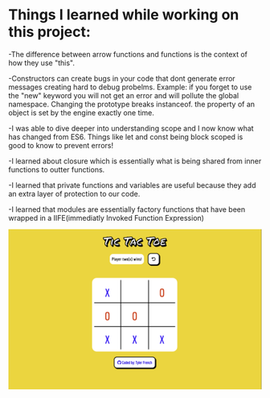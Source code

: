 # Things I learned while working on this project:

-The difference between arrow functions and functions is the context of how they use "this". 


-Constructors can create bugs in your code that dont generate error messages creating hard to debug probelms.
Example: if you forget to use the "new" keyword you will not get an error and will pollute the global namespace. 
Changing the prototype breaks instanceof. 
the property of an object is set by the engine exactly one time.  


-I was able to dive deeper into understanding scope and I now know what has changed from ES6. Things like let and const being block scoped is good to know to prevent errors!

-I learned about closure which is essentially what is being shared from inner functions to outter functions. 

-I learned that private functions and variables are useful because they add an extra layer of protection to our code. 


-I learned that modules are essentially factory functions that have been wrapped in a IIFE(immediatly Invoked Function Expression)

![pictureOfProject](/assets/tictactoe.png)